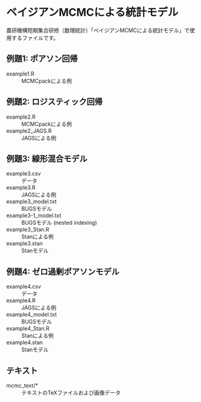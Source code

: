 # ベイジアンMCMCによる統計モデル

農研機構短期集合研修（数理統計）「ベイジアンMCMCによる統計モデル」で使用するファイルです。

## 例題1: ポアソン回帰
<dl>
<dt>example1.R</dt>
<dd>MCMCpackによる例</dd>
</dl>

## 例題2: ロジスティック回帰
<dl>
<dt>example2.R</dt>
<dd>MCMCpackによる例</dd>
<dt>example2_JAGS.R</dt>
<dd>JAGSによる例</dd>
</dl>

## 例題3: 線形混合モデル
<dl>
<dt>example3.csv</dt>
<dd>データ</dd>
<dt>example3.R</dt>
<dd>JAGSによる例</dd>
<dt>example3_model.txt</dt>
<dd>BUGSモデル</dd>
<dt>example3-1_model.txt</dt>
<dd>BUGSモデル (nested indexing)</dd>
<dt>example3_Stan.R</dt>
<dd>Stanによる例</dd>
<dt>example3.stan</dt>
<dd>Stanモデル</dd>
</dl>

## 例題4: ゼロ過剰ポアソンモデル
<dl>
<dt>example4.csv</dt>
<dd>データ</dd>
<dt>example4.R</dt>
<dd>JAGSによる例</dd>
<dt>example4_model.txt</dt>
<dd>BUGSモデル</dd>
<dt>example4_Stan.R</dt>
<dd>Stanによる例</dd>
<dt>example4.stan</dt>
<dd>Stanモデル</dd>
</dl>

## テキスト
<dl>
<dt>mcmc_text/*</dt>
<dd>テキストのTeXファイルおよび画像データ</dd>
</dl>
